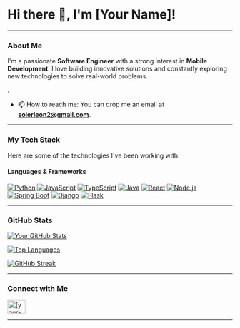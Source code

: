 # Hi there 👋, I'm [Your Name]!

---

### About Me

I'm a passionate **Software Engineer** with a strong interest in **Mobile Development**. I love building innovative solutions and constantly exploring new technologies to solve real-world problems.

.
*   📫 How to reach me: You can drop me an email at **solerleon2@gmail.com**.

---

### My Tech Stack

Here are some of the technologies I've been working with:

#### Languages & Frameworks
[![Python](https://img.shields.io/badge/Python-3776AB?style=for-the-badge&logo=python&logoColor=white)](https://www.python.org/)
[![JavaScript](https://img.shields.io/badge/JavaScript-F7DF1E?style=for-the-badge&logo=javascript&logoColor=black)](https://developer.mozilla.org/en-US/docs/Web/JavaScript)
[![TypeScript](https://img.shields.io/badge/TypeScript-3178C6?style=for-the-badge&logo=typescript&logoColor=white)](https://www.typescriptlang.org/)
[![Java](https://img.shields.io/badge/Java-007396?style=for-the-badge&logo=java&logoColor=white)](https://www.java.com/)
[![React](https://img.shields.io/badge/React-61DAFB?style=for-the-badge&logo=react&logoColor=black)](https://react.dev/)
[![Node.js](https://img.shields.io/badge/Node.js-339933?style=for-the-badge&logo=node.js&logoColor=white)](https://nodejs.org/)
[![Spring Boot](https://img.shields.io/badge/Spring_Boot-6DB33F?style=for-the-badge&logo=spring-boot&logoColor=white)](https://spring.io/projects/spring-boot)
[![Django](https://img.shields.io/badge/Django-092E20?style=for-the-badge&logo=django&logoColor=white)](https://www.djangoproject.com/)
[![Flask](https://img.shields.io/badge/Flask-000000?style=for-the-badge&logo=flask&logoColor=white)](https://flask.palletsprojects.com/)

---

### GitHub Stats

[![Your GitHub Stats](https://github-readme-stats.vercel.app/api?username=SolerLeon&show_icons=true&theme=dark&count_private=false)](https://github.com/SolerLeon)

[![Top Languages](https://github-readme-stats.vercel.app/api/top-langs/?username=SolerLeon&layout=compact&theme=dark)](https://github.com/SolerLeon)

[![GitHub Streak](https://github-readme-streak-stats.herokuapp.com/?user=SolerLeon&theme=dark)](https://github.com/SolerLeon)

---

### Connect with Me

<p align="left">
<a href="https://linkedin.com/in/leonsoler" target="blank"><img align="center" src="https://raw.githubusercontent.com/rahuldkjain/github-profile-readme-generator/master/src/images/icons/Social/linkedin.svg" alt="[your-linkedin-username]" height="30" width="40" /></a>
</p>

---

